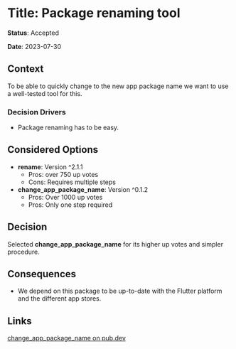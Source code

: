 # Title: Package renaming tool

**Status**: Accepted

**Date**: 2023-07-30

## Context
To be able to quickly change to the new app package name we want to use a well-tested tool for this.

### Decision Drivers
- Package renaming has to be easy.

## Considered Options
- **rename**: Version ^2.1.1
    - Pros: over 750 up votes
    - Cons: Requires multiple steps
- **change_app_package_name**: Version ^0.1.2
    - Pros: Over 1000 up votes
    - Pros: Only one step required

## Decision
Selected **change_app_package_name** for its higher up votes and simpler procedure.

## Consequences
- We depend on this package to be up-to-date with the Flutter platform and the different app stores.

## Links
[change_app_package_name on pub.dev](https://pub.dev/packages/change_app_package_name)
